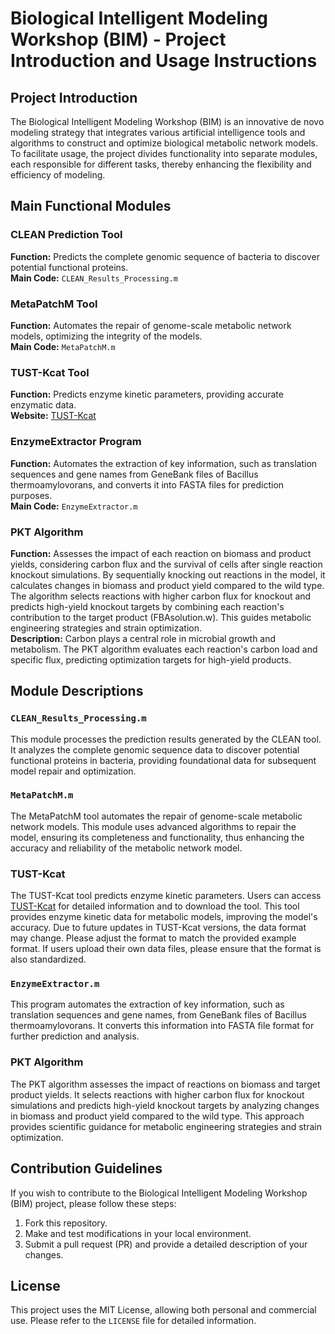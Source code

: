 # Biological Intelligent Modeling Workshop (BIM) - Project Introduction and Usage Instructions

## Project Introduction

The Biological Intelligent Modeling Workshop (BIM) is an innovative de novo modeling strategy that integrates various artificial intelligence tools and algorithms to construct and optimize biological metabolic network models. To facilitate usage, the project divides functionality into separate modules, each responsible for different tasks, thereby enhancing the flexibility and efficiency of modeling.

## Main Functional Modules

### CLEAN Prediction Tool

**Function:** Predicts the complete genomic sequence of bacteria to discover potential functional proteins.  
**Main Code:** `CLEAN_Results_Processing.m`

### MetaPatchM Tool

**Function:** Automates the repair of genome-scale metabolic network models, optimizing the integrity of the models.  
**Main Code:** `MetaPatchM.m`

### TUST-Kcat Tool

**Function:** Predicts enzyme kinetic parameters, providing accurate enzymatic data.  
**Website:** [TUST-Kcat](https://www.mtc-lab.cn/tustkcat)

### EnzymeExtractor Program

**Function:** Automates the extraction of key information, such as translation sequences and gene names from GeneBank files of Bacillus thermoamylovorans, and converts it into FASTA files for prediction purposes.  
**Main Code:** `EnzymeExtractor.m`

### PKT Algorithm

**Function:** Assesses the impact of each reaction on biomass and product yields, considering carbon flux and the survival of cells after single reaction knockout simulations. By sequentially knocking out reactions in the model, it calculates changes in biomass and product yield compared to the wild type. The algorithm selects reactions with higher carbon flux for knockout and predicts high-yield knockout targets by combining each reaction's contribution to the target product (FBAsolution.w). This guides metabolic engineering strategies and strain optimization.  
**Description:** Carbon plays a central role in microbial growth and metabolism. The PKT algorithm evaluates each reaction's carbon load and specific flux, predicting optimization targets for high-yield products.

## Module Descriptions

### `CLEAN_Results_Processing.m`

This module processes the prediction results generated by the CLEAN tool. It analyzes the complete genomic sequence data to discover potential functional proteins in bacteria, providing foundational data for subsequent model repair and optimization.

### `MetaPatchM.m`

The MetaPatchM tool automates the repair of genome-scale metabolic network models. This module uses advanced algorithms to repair the model, ensuring its completeness and functionality, thus enhancing the accuracy and reliability of the metabolic network model.

### TUST-Kcat

The TUST-Kcat tool predicts enzyme kinetic parameters. Users can access [TUST-Kcat](https://www.mtc-lab.cn/tustkcat) for detailed information and to download the tool. This tool provides enzyme kinetic data for metabolic models, improving the model's accuracy. Due to future updates in TUST-Kcat versions, the data format may change. Please adjust the format to match the provided example format. If users upload their own data files, please ensure that the format is also standardized.

### `EnzymeExtractor.m`

This program automates the extraction of key information, such as translation sequences and gene names, from GeneBank files of Bacillus thermoamylovorans. It converts this information into FASTA file format for further prediction and analysis.

### PKT Algorithm

The PKT algorithm assesses the impact of reactions on biomass and target product yields. It selects reactions with higher carbon flux for knockout simulations and predicts high-yield knockout targets by analyzing changes in biomass and product yield compared to the wild type. This approach provides scientific guidance for metabolic engineering strategies and strain optimization.

## Contribution Guidelines

If you wish to contribute to the Biological Intelligent Modeling Workshop (BIM) project, please follow these steps:

1. Fork this repository.
2. Make and test modifications in your local environment.
3. Submit a pull request (PR) and provide a detailed description of your changes.

## License

This project uses the MIT License, allowing both personal and commercial use. Please refer to the `LICENSE` file for detailed information.
